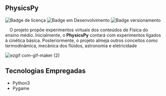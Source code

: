 ## PhysicsPy

![Badge de licença](http://img.shields.io/static/v1?label=LICENÇA&message=GNU&color=sucess&style=for-the-badge)   ![Badge em Desenvolvimento](http://img.shields.io/static/v1?label=STATUS&message=EM%20DESENVOLVIMENTO&color=yellowgreen&style=for-the-badge)   ![Badge versionamento](http://img.shields.io/static/v1?label=VERSAO&message=1.05&color=sucess&style=for-the-badge)

&emsp;O projeto propõe experimentos virtuais dos conteúdos de Física do ensino médio. Inicialmente, o <strong>PhysicsPy</strong> contará com experimentos ligados à cinética básica. Posteriormente, o projeto almeja outros conceitos como termodinâmica, mecânica dos flúidos, astronomia e eletricidade<br>


![ezgif com-gif-maker (2)](https://user-images.githubusercontent.com/87876734/195373832-e80e62f8-9486-4ca7-b9de-baa626b715b6.gif)

## Tecnologias Empregadas

* Python3
* Pygame
